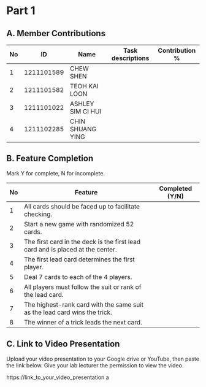 # Part 1

## A. Member Contributions

No | ID         | Name              | Task descriptions | Contribution %
-- | ---------- | ------------------| ----------------- | --------------
1  | 1211101589 | CHEW SHEN         |                   |
2  | 1211101582 | TEOH KAI LOON     |                   |
3  | 1211101022 | ASHLEY SIM CI HUI |                   |
4  | 1211102285 | CHIN SHUANG YING  |                   |


## B. Feature Completion

Mark Y for complete, N for incomplete.

No | Feature                                                                         | Completed (Y/N)
-- | ------------------------------------------------------------------------------- | ---------------
1  | All cards should be faced up to facilitate checking.                            | 
2  | Start a new game with randomized 52 cards.                                      |
3  | The first card in the deck is the first lead card and is placed at the center.  |
4  | The first lead card determines the first player.                                |
5  | Deal 7 cards to each of the 4 players.                                          |
6  | All players must follow the suit or rank of the lead card.                      |
7  | The highest-rank card with the same suit as the lead card wins the trick.       |
8  | The winner of a trick leads the next card.                                      |


## C. Link to Video Presentation

Upload your video presentation to your Google drive or YouTube, then paste the link below. Give your lab lecturer the permission to view the video.

https://link_to_your_video_presentation
a
